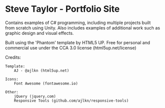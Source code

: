 # Steve Taylor - Portfolio Site

Contains examples of C# programming, including multiple projects built from scratch using Unity. 
Also includes examples of additional work such as graphic design and visual effects.

Built using the 'Phantom' template by HTML5 UP.
Free for personal and commercial use under the CCA 3.0 license (html5up.net/license)


Credits:
	
	Template:
		AJ - @ajlkn (html5up.net)
		
	Icons:
		Font Awesome (fontawesome.io)

	Other:
		jQuery (jquery.com)
		Responsive Tools (github.com/ajlkn/responsive-tools)
